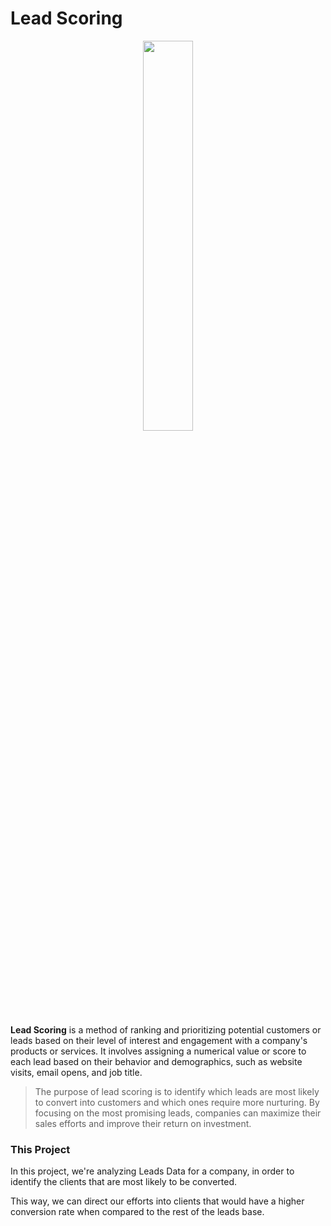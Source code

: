 
# Lead Scoring

<center><img width="40%" src="https://images.unsplash.com/photo-1596526131083-e8c633c948d2?ixlib=rb-4.0.3&ixid=MnwxMjA3fDB8MHxwaG90by1wYWdlfHx8fGVufDB8fHx8&auto=format&fit=crop&w=1074&q=80"></center>

**Lead Scoring** is a method of ranking and prioritizing potential customers or leads based on their level of interest and engagement with a company's products or services. It involves assigning a numerical value or score to each lead based on their behavior and demographics, such as website visits, email opens, and job title.

> The purpose of lead scoring is to identify which leads are most likely to convert into customers and which ones require more nurturing. By focusing on the most promising leads, companies can maximize their sales efforts and improve their return on investment.

### This Project

In this project, we're analyzing Leads Data for a company, in order to identify the clients that are most likely to be converted.

This way, we can direct our efforts into clients that would have a higher conversion rate when compared to the rest of the leads base.
